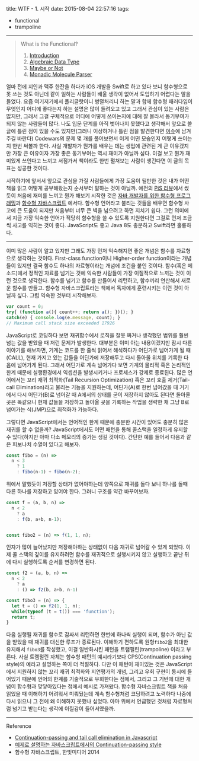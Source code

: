 title: WTF - 1. 시작
date: 2015-08-04 22:57:16
tags:
- functional
- trampoline

---

> What is the Functional?
>   1. [Introduction](/blog/2015/08/04/wtf-1-intro/)
>   2. [Algebraic Data Type](/blog/2015/08/04/wtf-2-adt/)
>   3. [Maybe or Not](/blog/2015/08/04/wtf-3-fam/)
>   4. [Monadic Molecule Parser](/blog/2015/08/04/wtf-4-parser/)


얼마 전에 지인과 맥주 한잔을 하다가 iOS 개발을 Swift로 하고 있다 보니 함수형으로
못 쓰는 것도 아닌데 같이 일하는 사람들이 배울 생각이 없어서 도입하기 어렵다는
말을 들었다. 요즘 여기저기에서 폴리글랏이니 병렬처리니 하는 말과 함께 함수형
패러다임이 무엇인지 어디에 좋다는지 하는 설명은 많이 들려오고 있고 그래서 관심이
있는 사람은 많지만, 그래서 그걸 구체적으로 어디에 어떻게 쓰이는지에 대해 잘
몰라서 동기부여가 되지 않는 사람들이 많다. 나도 입문 단계를 아직 벗어나지
못했다고 생각해서 앞으로 쓸 글에 틀린 점이 있을 수도 있지만(그러니 이상하거나
틀린 점을 발견한다면 [이슈](https://github.com/seoh/blog/issues)에 남겨주길
바란다) Codewars의 문제 몇 개를 풀어보면서 이게 어떤 모습인지 어떻게 쓰이는지
한번 써볼까 한다. 사실 개발자가 뭔가를 배우는 데는 생업에 관련된 게 큰
이유겠지만 가장 큰 이유이자 가장 좋은 동기부여는 역시 재미가 아닐까 싶다. 이걸
보고 뭔가 재미있게 쓰인다고 느끼고 서점가서 책이라도 한번 펼쳐보는 사람이
생긴다면 이 글의 목표는 성공한 것이다.

시작하기에 앞서서 앞으로 관심을 가질 사람들에게 가장 도움이 될만한 것은 내가
어떤 책을 읽고 어떻게 공부해왔는지 순서부터 말하는 것이 아닐까. 예전의
[PiS 리뷰](http://seoh.github.io/blog/2015/01/18/pis-review/)에서 썼듯이
처음에 재미를 느끼고 뭔가 해보기 시작한 것은 [자바 개발자를 위한 함수형
프로그래밍](http://www.hanbit.co.kr/ebook/look.html?isbn=9788979149678)과
[함수형 자바스크립트](http://hanbit.co.kr/book/look.html?isbn=978-89-6848-079-9)
에서다.  함수형 언어라고 불리는 것들을 배우면 함수형 사고에 큰 도움이 되지만
처음부터 너무 큰 벽을 넘으려고 하면 지치기 쉽다. 그런 의미에서 지금 가장 익숙한
언어가 적당히 함수형을 쓸 수 있도록 지원한다면 그걸로 먼저 조금씩 사고를 익히는
것이 좋다. JavaScript도 좋고 Java 8도 충분하고 Swift라면 훌륭하다.

---

이미 많은 사람이 알고 있지만 그래도 가장 먼저 익숙해지면 좋은 개념은 함수를
자료형으로 생각하는 것이다. First-class function이니 Higher-order function이라는
개념들이 있지만 결국 함수도 하나의 자료형이라는 개념에 조건을 붙인 것이다.
함수(혹은 메소드)에서 정적인 자료를 넘기는 것에 익숙한 사람들이 가장 이질적으로
느끼는 것이 이런 것으로 생각한다. 함수를 넘기고 함수를 만들어서 리턴하고,
함수끼리 연산해서 새로운 함수를 만들고.  함수형 자바스크립트라는 책에서 독자에게
훈련시키는 이런 것이 아닐까 싶다. 그럼 익숙한 것부터 시작해보자.

``` js
var count = 0;
try{ (function a(){ count++; return a(); })(); }
catch(e) { console.log(e.message, count); }
// Maximum call stack size exceeded 17926
```

JavaScript로 코딩하다 보면 재귀함수에서 로직을 잘못 짜거나 생각했던 범위를 훨씬
넘는 값을 받았을 때 저런 문제가 발생한다. 대부분은 이미 아는 내용이겠지만 잠시
다른 이야기를 해보자면, 기계는 코드를 한 줄씩 읽어서 해석하다가 어딘가로
넘어가게 될 때(CALL), 현재 가지고 있는 값들을 어딘가에 저장해두고 다시 돌아올
위치를 기록한 다음에 넘어가게 된다. 그래서 어딘가로 계속 넘어가다 보면 기계의
물리적 혹은 논리적인 한계 때문에 실행환경에서 익셉션을 발생시키거나 프로세스가
강제로 종료된다. 많은 언어에서는 꼬리 재귀 최적화(Tail Recursion Optimization)
혹은 꼬리 호출 제거(Tail-call Elimination)라고 불리는 기능을 지원하는데,
어딘가(A)로 한번 넘어갔을 때 거기에서 다시 어딘가(B)로 넘어갈 때 A에서의 상태를
굳이 저장하지 않아도 된다면 돌아올 곳은 똑같으니 현재 값들을 저장하고 돌아올
곳을 기록하는 작업을 생략한 채 그냥 B로 넘어가는 식(JMP)으로 최적화가 가능하다.

그렇다면 JavaScript에서는 언어적인 한계 때문에 충분한 시간이 있어도 충분히 많은
재귀를 할 수 없을까? JavaScript에서도 어떤 패턴을 통해 콜스택을 일정하게 유지할
수 있다(하지만 아마 다소 메모리의 증가는 생길 것이다). 간단한 예를 들어서 다음과
같은 피보나치 수열이 있다고 해보자.

``` js
const fibo = (n) =>
  n < 3
    ? 1
    : fibo(n-1) + fibo(n-2);
```

위에서 말했듯이 저장할 상태가 없어야하는데 양쪽으로 재귀를 돌다 보니 하나를 돌때
다른 하나를 저장하고 있어야 한다. 그러니 구조를 약간 바꾸어보자.

``` js
const f = (a, b, n) =>
  n < 2
    ? a
    : f(b, a+b, n-1);


const fibo2 = (n) => f(1, 1, n);
```

인자가 많이 늘어났지만 저장해야하는 상태없이 다음 재귀로 넘어갈 수 있게 되었다.
이제 콜 스택의 깊이를 유지하려면 함수를 재귀적으로 실행시키지 않고 실행하고
끝난 뒤에 다시 실행하도록 순서를 변경하면 된다.

``` js
const f2 = (a, b, n) =>
  n < 2
    ? a
    : () => f2(b, a+b, n-1)

const fibo3 = (n) => {
  let t = () => f2(1, 1, n);
  while(typeof (t = t()) === 'function');
  return t;
}
```

다음 실행될 재귀를 함수로 감싸서 리턴하면 한번에 하나씩 실행이 되며, 함수가 아닌
값을 받았을 때 재귀를 대신한 루프가 종료된다. 이해하기 편하도록 원형`fibo2`을
최대한 유지해서 `fibo3`를 작성했고, 이걸 일반화시킨 패턴을 트램펄린(trampoline)
이라고 부른다. 사실 트램펄린 자체는 함수형 패턴의 예시라기보다 CPS(Continuation
passing style)의 예라고 설명하는 쪽이 더 적절하다. 다만 이 패턴이 재미있는 것은
JavaScript에서 지원하지 않는 꼬리 재귀 최적화와 지연평가의 개념, 그리고 우회
구현이 동시에 들어있기 때문에 언어의 한계를 기술적으로 우회한다는 점에서, 그리고
그 기반에 대한 개념이 함수형과 맞닿아있다는 점에서 예시로 가져왔다.  함수형
자바스크립트 책을 처음 읽었을 때 이해하기 어려워서 미뤄뒀는데 계속 함수형처럼
코딩하려고 노력하다 나중에 다시 읽으니 그 전에 왜 이해하지 못했나 싶었다. 아마
위에서 언급했던 것처럼 자료형처럼 넘기고 받는다는 생각에 이질감이 들어서였을까.

---

Reference

- [Continuation-passing and tail call elimination in Javascript](http://www.eriwen.com/javascript/cps-tail-call-elimination/)
- [예제로 설명하는 자바스크립트에서의 Continuation-passing style](http://dogfeet.github.io/articles/2012/by-example-continuation-passing-style-in-javascript.html)
- 함수형 자바스크립트, 한빛미디어 2014


